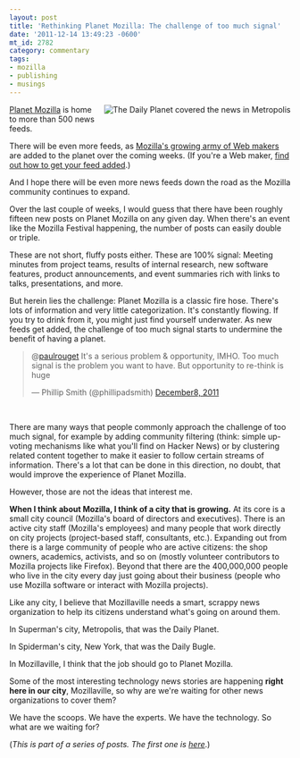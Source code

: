 ```yaml
---
layout: post
title: 'Rethinking Planet Mozilla: The challenge of too much signal'
date: '2011-12-14 13:49:23 -0600'
mt_id: 2782
category: commentary
tags:
- mozilla
- publishing
- musings
---
```


<img align="right" src="http://upload.wikimedia.org/wikipedia/en/0/0a/Titanoplanet.JPG" alt="The Daily Planet covered the news in Metropolis" style="margin: 0 0 10px 10px;" />

[Planet Mozilla](http://planet.mozilla.org) is home to more than 500 news feeds.

There will be even more feeds, as [Mozilla's growing army of Web makers](https://wiki.mozilla.org/Webmakers) are added to the planet over the coming weeks. (If you're a Web maker, [find out how to get your feed added](http://openmatt.wordpress.com/2011/12/09/planet-mozilla/).)

And I hope there will be even more news feeds down the road as the Mozilla community continues to expand.

Over the last couple of weeks, I would guess that there have been roughly fifteen new posts on Planet Mozilla on any given day. When there's an event like the Mozilla Festival happening, the number of posts can easily double or triple.

These are not short, fluffy posts either. These are 100% signal: Meeting minutes from project teams, results of internal research, new software features, product announcements, and event summaries rich with links to talks, presentations, and more.

But herein lies the challenge: Planet Mozilla is a classic fire hose. There's lots of information and very little categorization. It's constantly flowing. If you try to drink from it, you might just find yourself underwater. As new feeds get added, the challenge of too much signal starts to undermine the benefit of having a planet.

<blockquote class="twitter-tweet" data-in-reply-to="144769998152413184"><p>@<a href="https://twitter.com/paulrouget">paulrouget</a> It's a serious problem & opportunity, IMHO. Too much signal is the problem you want to have. But opportunity to re-think is huge</p>&mdash; Phillip Smith (@phillipadsmith) <a href="https://twitter.com/phillipadsmith/status/144784326469500928" data-datetime="2011-12-08T14:24:08+00:00">December8, 2011</a></blockquote>
<script src="//platform.twitter.com/widgets.js" charset="utf-8"></script>
<br />

There are many ways that people commonly approach the challenge of too much signal, for example by adding community filtering (think: simple up-voting mechanisms like what you'll find on Hacker News) or by clustering related content together to make it easier to follow certain streams of information. There's a lot that can be done in this direction, no doubt, that would improve the experience of Planet Mozilla.

However, those are not the ideas that interest me.

**When I think about Mozilla, I think of a city that is growing.** At its core is a small city council (Mozilla's board of directors and executives). There is an active city staff (Mozilla's employees) and many people that work directly on city projects (project-based staff, consultants, etc.). Expanding out from there is a large community of people who are active citizens: the shop owners, academics, activists, and so on (mostly volunteer contributors to Mozilla projects like Firefox). Beyond that there are the 400,000,000 people who live in the city every day just going about their business (people who use Mozilla software or interact with Mozilla projects).

Like any city, I believe that Mozillaville needs a smart, scrappy news organization to help its citizens understand what's going on around them.

In Superman's city, Metropolis, that was the Daily Planet.

In Spiderman's city, New York, that was the Daily Bugle.

In Mozillaville, I think that the job should go to Planet Mozilla.

Some of the most interesting technology news stories are happening **right here in our city**, Mozillaville, so why are we're waiting for other news organizations to cover them?

We have the scoops. We have the experts. We have the technology. So what are we waiting for?


(_This is part of a series of posts. The first one is [here](http://www.phillipadsmith.com/2011/12/rethinking-planet-mozilla-hacking-the-core-of-mozillas-story.html)_.)
